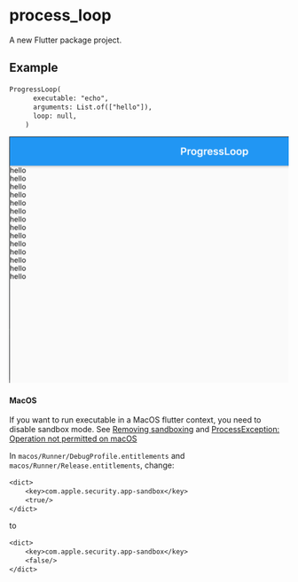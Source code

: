 # process_loop

A new Flutter package project.

## Example
```
ProgressLoop(
      executable: "echo",
      arguments: List.of(["hello"]),
      loop: null,
    )
```
![test](https://github.com/3d24rd0/process_loop/blob/main/test.png?raw=true)


#### MacOS

If you want to run executable in a MacOS flutter context, you need to disable sandbox mode. See 
[Removing sandboxing](https://stackoverflow.com/questions/7018354/remove-sandboxing) and 
[ProcessException: Operation not permitted on macOS](https://github.com/tekartik/process_run.dart/issues/3) 

In `macos/Runner/DebugProfile.entitlements` and `macos/Runner/Release.entitlements`, change:

```
<dict>
	<key>com.apple.security.app-sandbox</key>
	<true/>
</dict>
```

to

```
<dict>
	<key>com.apple.security.app-sandbox</key>
	<false/>
</dict>